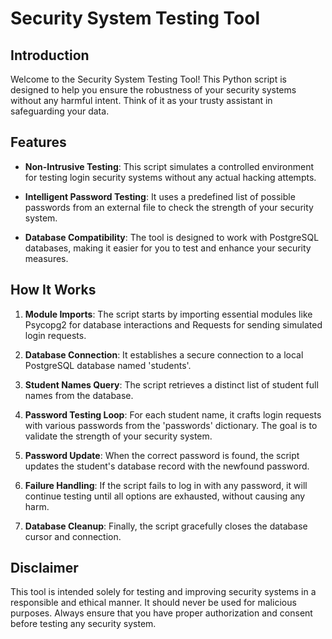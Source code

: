 # Security System Testing Tool

## Introduction

Welcome to the Security System Testing Tool! This Python script is designed to help you ensure the robustness of your security systems without any harmful intent. Think of it as your trusty assistant in safeguarding your data.

## Features

- **Non-Intrusive Testing**: This script simulates a controlled environment for testing login security systems without any actual hacking attempts.

- **Intelligent Password Testing**: It uses a predefined list of possible passwords from an external file to check the strength of your security system.

- **Database Compatibility**: The tool is designed to work with PostgreSQL databases, making it easier for you to test and enhance your security measures.

## How It Works

1. **Module Imports**: The script starts by importing essential modules like Psycopg2 for database interactions and Requests for sending simulated login requests.

2. **Database Connection**: It establishes a secure connection to a local PostgreSQL database named 'students'.

3. **Student Names Query**: The script retrieves a distinct list of student full names from the database.

4. **Password Testing Loop**: For each student name, it crafts login requests with various passwords from the 'passwords' dictionary. The goal is to validate the strength of your security system.

5. **Password Update**: When the correct password is found, the script updates the student's database record with the newfound password.

6. **Failure Handling**: If the script fails to log in with any password, it will continue testing until all options are exhausted, without causing any harm.

7. **Database Cleanup**: Finally, the script gracefully closes the database cursor and connection.

## Disclaimer

This tool is intended solely for testing and improving security systems in a responsible and ethical manner. It should never be used for malicious purposes. Always ensure that you have proper authorization and consent before testing any security system.
